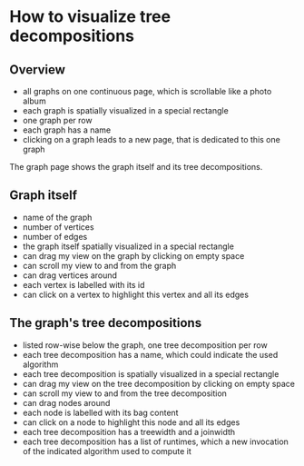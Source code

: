 # How to visualize tree decompositions

## Overview
* all graphs on one continuous page, which is scrollable like a photo album
* each graph is spatially visualized in a special rectangle
* one graph per row
* each graph has a name
* clicking on a graph leads to a new page, that is dedicated to this one graph

The graph page shows the graph itself and its tree decompositions.

## Graph itself
* name of the graph
* number of vertices
* number of edges
* the graph itself spatially visualized in a special rectangle
* can drag my view on the graph by clicking on empty space
* can scroll my view to and from the graph
* can drag vertices around
* each vertex is labelled with its id
* can click on a vertex to highlight this vertex and all its edges

## The graph's tree decompositions
* listed row-wise below the graph, one tree decomposition per row
* each tree decomposition has a name, which could indicate the used algorithm
* each tree decomposition is spatially visualized in a special rectangle
* can drag my view on the tree decomposition by clicking on empty space
* can scroll my view to and from the tree decomposition
* can drag nodes around
* each node is labelled with its bag content
* can click on a node to highlight this node and all its edges
* each tree decomposition has a treewidth and a joinwidth
* each tree decomposition has a list of runtimes, which a new invocation of the indicated algorithm used to compute it
